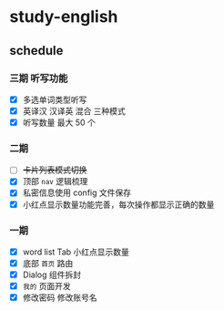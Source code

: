 # study-english

## schedule

### 三期 听写功能

- [x] 多选单词类型听写
- [x] 英译汉 汉译英 混合 三种模式
- [x] 听写数量 最大 50 个
### 二期

- [ ] ~~卡片列表模式切换~~
- [x] 顶部 `nav` 逻辑梳理
- [x] 私密信息使用 config 文件保存
- [x] 小红点显示数量功能完善，每次操作都显示正确的数量

### 一期

- [x] word list Tab 小红点显示数量
- [x] 底部 `首页` 路由
- [x] Dialog 组件拆封
- [x] `我的` 页面开发
- [x] 修改密码 修改账号名
